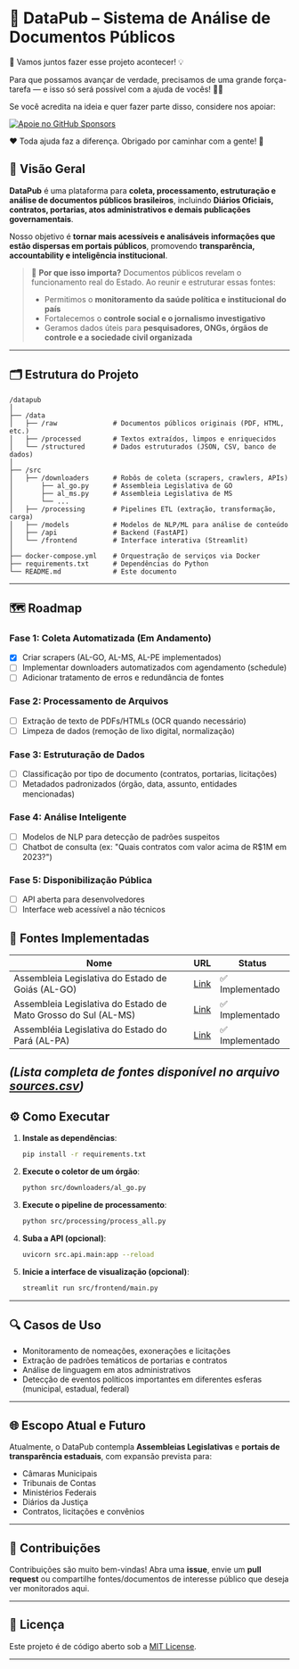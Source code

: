 # 📂 **DataPub – Sistema de Análise de Documentos Públicos**

🚀 Vamos juntos fazer esse projeto acontecer! 💡

Para que possamos avançar de verdade, precisamos de uma grande força-tarefa — e isso só será possível com a ajuda de vocês! 💪💙

Se você acredita na ideia e quer fazer parte disso, considere nos apoiar:

[![Apoie no GitHub Sponsors](https://img.shields.io/badge/Apoiar_no_GitHub_Sponsors-💖-ff69b4?style=for-the-badge)](https://github.com/sponsors/a21ns1g4ts)

❤️ Toda ajuda faz a diferença. Obrigado por caminhar com a gente! 🙌

## 📌 Visão Geral

**DataPub** é uma plataforma para **coleta, processamento, estruturação e análise de documentos públicos brasileiros**, incluindo **Diários Oficiais, contratos, portarias, atos administrativos e demais publicações governamentais**.

Nosso objetivo é **tornar mais acessíveis e analisáveis informações que estão dispersas em portais públicos**, promovendo **transparência, accountability e inteligência institucional**.

> 🧭 **Por que isso importa?**
> Documentos públicos revelam o funcionamento real do Estado. Ao reunir e estruturar essas fontes:
>
> * Permitimos o **monitoramento da saúde política e institucional do país**
> * Fortalecemos o **controle social e o jornalismo investigativo**
> * Geramos dados úteis para **pesquisadores, ONGs, órgãos de controle e a sociedade civil organizada**

---

## 🗂️ Estrutura do Projeto

```
/datapub
│
├── /data
│   ├── /raw              # Documentos públicos originais (PDF, HTML, etc.)
│   ├── /processed        # Textos extraídos, limpos e enriquecidos
│   └── /structured       # Dados estruturados (JSON, CSV, banco de dados)
│
├── /src
│   ├── /downloaders      # Robôs de coleta (scrapers, crawlers, APIs)
│       ├── al_go.py      # Assembleia Legislativa de GO
│       ├── al_ms.py      # Assembleia Legislativa de MS
│       └── ...
│   ├── /processing       # Pipelines ETL (extração, transformação, carga)
│   ├── /models           # Modelos de NLP/ML para análise de conteúdo
│   ├── /api              # Backend (FastAPI)
│   └── /frontend         # Interface interativa (Streamlit)
│
├── docker-compose.yml    # Orquestração de serviços via Docker
├── requirements.txt      # Dependências do Python
└── README.md             # Este documento
```

---

## 🗺️ Roadmap

### **Fase 1: Coleta Automatizada (Em Andamento)**
- [x] Criar scrapers (AL-GO, AL-MS, AL-PE implementados)
- [ ] Implementar downloaders automatizados com agendamento (schedule)
- [ ] Adicionar tratamento de erros e redundância de fontes

### **Fase 2: Processamento de Arquivos**
- [ ] Extração de texto de PDFs/HTMLs (OCR quando necessário)
- [ ] Limpeza de dados (remoção de lixo digital, normalização)

### **Fase 3: Estruturação de Dados**
- [ ] Classificação por tipo de documento (contratos, portarias, licitações)
- [ ] Metadados padronizados (órgão, data, assunto, entidades mencionadas)

### **Fase 4: Análise Inteligente**
- [ ] Modelos de NLP para detecção de padrões suspeitos
- [ ] Chatbot de consulta (ex: "Quais contratos com valor acima de R$1M em 2023?")

### **Fase 5: Disponibilização Pública**
- [ ] API aberta para desenvolvedores
- [ ] Interface web acessível a não técnicos

## 📌 Fontes Implementadas

| Nome | URL | Status |
|------|-----|--------|
| Assembleia Legislativa do Estado de Goiás (AL-GO) | [Link](https://transparencia.al.go.leg.br/gestao-parlamentar/diario) | ✅ Implementado |
| Assembleia Legislativa do Estado de Mato Grosso do Sul (AL-MS) | [Link](https://diariooficial.al.ms.gov.br/) | ✅ Implementado |
| Assembléia Legislativa do Estado do Pará (AL-PA) | [Link](https://www.alepa.pa.gov.br/Comunicacao/Diarios/) | ✅ Implementado |

*(Lista completa de fontes disponível no arquivo [sources.csv](data/sources.csv))*
---

## ⚙️ Como Executar

1. **Instale as dependências**:

   ```bash
   pip install -r requirements.txt
   ```

2. **Execute o coletor de um órgão**:

   ```bash
   python src/downloaders/al_go.py
   ```

3. **Execute o pipeline de processamento**:

   ```bash
   python src/processing/process_all.py
   ```

4. **Suba a API (opcional)**:

   ```bash
   uvicorn src.api.main:app --reload
   ```

5. **Inicie a interface de visualização (opcional)**:

   ```bash
   streamlit run src/frontend/main.py
   ```

---

## 🔍 Casos de Uso

* Monitoramento de nomeações, exonerações e licitações
* Extração de padrões temáticos de portarias e contratos
* Análise de linguagem em atos administrativos
* Detecção de eventos políticos importantes em diferentes esferas (municipal, estadual, federal)

---

## 🌐 Escopo Atual e Futuro

Atualmente, o DataPub contempla **Assembleias Legislativas** e **portais de transparência estaduais**, com expansão prevista para:

* Câmaras Municipais
* Tribunais de Contas
* Ministérios Federais
* Diários da Justiça
* Contratos, licitações e convênios

---

## 🤝 Contribuições

Contribuições são muito bem-vindas!
Abra uma **issue**, envie um **pull request** ou compartilhe fontes/documentos de interesse público que deseja ver monitorados aqui.

---

## 📄 Licença

Este projeto é de código aberto sob a [MIT License](LICENSE).

---

